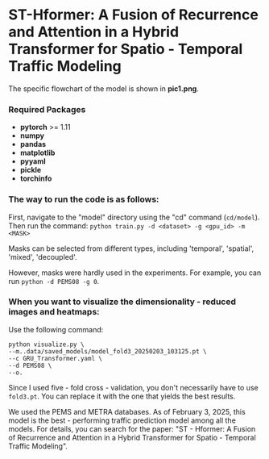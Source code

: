 # ST-Hformer: A Fusion of Recurrence and Attention in a Hybrid Transformer for Spatio - Temporal Traffic Modeling

The specific flowchart of the model is shown in **pic1.png**.

### Required Packages
- **pytorch** >= 1.11
- **numpy**
- **pandas**
- **matplotlib**
- **pyyaml**
- **pickle**
- **torchinfo**

### The way to run the code is as follows:
First, navigate to the "model" directory using the "cd" command (`cd/model`).
Then run the command: `python train.py -d <dataset> -g <gpu_id> -m <MASK>`

Masks can be selected from different types, including 'temporal', 'spatial', 'mixed', 'decoupled'.

However, masks were hardly used in the experiments. For example, you can run `python -d PEMS08 -g 0`.

### When you want to visualize the dimensionality - reduced images and heatmaps:
Use the following command:
```
python visualize.py \
--m..data/saved_models/model_fold3_20250203_103125.pt \
--c GRU_Transformer.yaml \
--d PEMS08 \
--o.
```
Since I used five - fold cross - validation, you don't necessarily have to use `fold3.pt`. You can replace it with the one that yields the best results.

We used the PEMS and METRA databases. As of February 3, 2025, this model is the best - performing traffic prediction model among all the models. For details, you can search for the paper: "ST - Hformer: A Fusion of Recurrence and Attention in a Hybrid Transformer for Spatio - Temporal Traffic Modeling".
